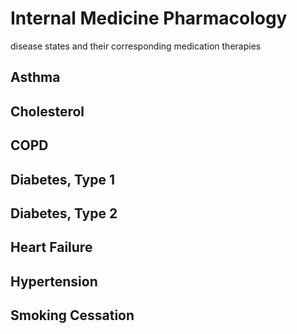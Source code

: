 # Internal Medicine Pharmacology
disease states and their corresponding medication therapies

## Asthma 

## Cholesterol 

## COPD 

## Diabetes, Type 1

## Diabetes, Type 2

## Heart Failure 

## Hypertension 

## Smoking Cessation 












